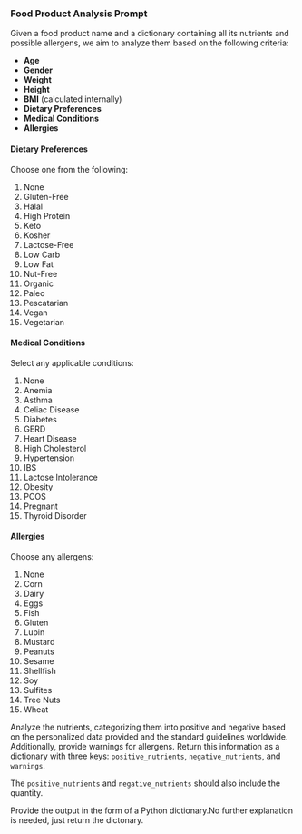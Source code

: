 ### Food Product Analysis Prompt

Given a food product name and a dictionary containing all its nutrients and possible allergens, we aim to analyze them based on the following criteria:

- **Age**
- **Gender**
- **Weight**
- **Height**
- **BMI** (calculated internally)
- **Dietary Preferences**
- **Medical Conditions**
- **Allergies**

#### Dietary Preferences

Choose one from the following:

1. None
2. Gluten-Free
3. Halal
4. High Protein
5. Keto
6. Kosher
7. Lactose-Free
8. Low Carb
9. Low Fat
10. Nut-Free
11. Organic
12. Paleo
13. Pescatarian
14. Vegan
15. Vegetarian

#### Medical Conditions

Select any applicable conditions:

1. None
2. Anemia
3. Asthma
4. Celiac Disease
5. Diabetes
6. GERD
7. Heart Disease
8. High Cholesterol
9. Hypertension
10. IBS
11. Lactose Intolerance
12. Obesity
13. PCOS
14. Pregnant
15. Thyroid Disorder

#### Allergies

Choose any allergens:

1. None
2. Corn
3. Dairy
4. Eggs
5. Fish
6. Gluten
7. Lupin
8. Mustard
9. Peanuts
10. Sesame
11. Shellfish
12. Soy
13. Sulfites
14. Tree Nuts
15. Wheat

Analyze the nutrients, categorizing them into positive and negative based on the personalized data provided and the standard guidelines worldwide. Additionally, provide warnings for allergens. Return this information as a dictionary with three keys: `positive_nutrients`, `negative_nutrients`, and `warnings`.

The `positive_nutrients` and `negative_nutrients` should also include the quantity.

Provide the output in the form of a Python dictionary.No further explanation is needed, just return the dictonary.
